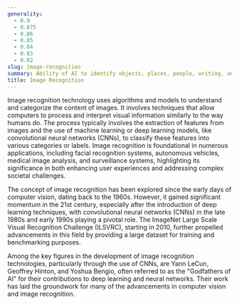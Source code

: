 ```yaml
---
generality:
  - 0.9
  - 0.875
  - 0.86
  - 0.85
  - 0.84
  - 0.83
  - 0.82
slug: image-recognition
summary: Ability of AI to identify objects, places, people, writing, and actions in images.
title: Image Recognition
---
```


Image recognition technology uses algorithms and models to understand and categorize the content of images. It involves techniques that allow computers to process and interpret visual information similarly to the way humans do. The process typically involves the extraction of features from images and the use of machine learning or deep learning models, like convolutional neural networks (CNNs), to classify these features into various categories or labels. Image recognition is foundational in numerous applications, including facial recognition systems, autonomous vehicles, medical image analysis, and surveillance systems, highlighting its significance in both enhancing user experiences and addressing complex societal challenges.

The concept of image recognition has been explored since the early days of computer vision, dating back to the 1960s. However, it gained significant momentum in the 21st century, especially after the introduction of deep learning techniques, with convolutional neural networks (CNNs) in the late 1980s and early 1990s playing a pivotal role. The ImageNet Large Scale Visual Recognition Challenge (ILSVRC), starting in 2010, further propelled advancements in this field by providing a large dataset for training and benchmarking purposes.

Among the key figures in the development of image recognition technologies, particularly through the use of CNNs, are Yann LeCun, Geoffrey Hinton, and Yoshua Bengio, often referred to as the "Godfathers of AI" for their contributions to deep learning and neural networks. Their work has laid the groundwork for many of the advancements in computer vision and image recognition.
